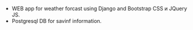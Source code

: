 - WEB app for weather forcast using Django and Bootstrap CSS и JQuery JS.
- Postgresql DB for savinf information.

